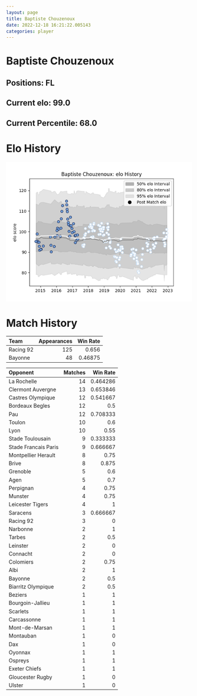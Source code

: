 ```yaml
---  
layout: page  
title: Baptiste Chouzenoux  
date: 2022-12-18 16:21:22.005143  
categories: player  
---
```

# Baptiste Chouzenoux

## Positions: FL

## Current elo: 99.0

## Current Percentile: 68.0

# Elo History


![elo history](history_BaptisteChouzenoux.png)
# Match History


| Team      |   Appearances |   Win Rate |
|:----------|--------------:|-----------:|
| Racing 92 |           125 |    0.656   |
| Bayonne   |            48 |    0.46875 |

| Opponent             |   Matches |   Win Rate |
|:---------------------|----------:|-----------:|
| La Rochelle          |        14 |   0.464286 |
| Clermont Auvergne    |        13 |   0.653846 |
| Castres Olympique    |        12 |   0.541667 |
| Bordeaux Begles      |        12 |   0.5      |
| Pau                  |        12 |   0.708333 |
| Toulon               |        10 |   0.6      |
| Lyon                 |        10 |   0.55     |
| Stade Toulousain     |         9 |   0.333333 |
| Stade Francais Paris |         9 |   0.666667 |
| Montpellier Herault  |         8 |   0.75     |
| Brive                |         8 |   0.875    |
| Grenoble             |         5 |   0.6      |
| Agen                 |         5 |   0.7      |
| Perpignan            |         4 |   0.75     |
| Munster              |         4 |   0.75     |
| Leicester Tigers     |         4 |   1        |
| Saracens             |         3 |   0.666667 |
| Racing 92            |         3 |   0        |
| Narbonne             |         2 |   1        |
| Tarbes               |         2 |   0.5      |
| Leinster             |         2 |   0        |
| Connacht             |         2 |   0        |
| Colomiers            |         2 |   0.75     |
| Albi                 |         2 |   1        |
| Bayonne              |         2 |   0.5      |
| Biarritz Olympique   |         2 |   0.5      |
| Beziers              |         1 |   1        |
| Bourgoin-Jallieu     |         1 |   1        |
| Scarlets             |         1 |   1        |
| Carcassonne          |         1 |   1        |
| Mont-de-Marsan       |         1 |   1        |
| Montauban            |         1 |   0        |
| Dax                  |         1 |   0        |
| Oyonnax              |         1 |   1        |
| Ospreys              |         1 |   1        |
| Exeter Chiefs        |         1 |   1        |
| Gloucester Rugby     |         1 |   0        |
| Ulster               |         1 |   0        |